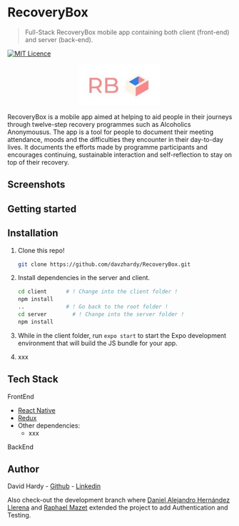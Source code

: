 # RecoveryBox
> Full-Stack RecoveryBox mobile app containing both client (front-end) and server (back-end).

[![MIT Licence](https://badges.frapsoft.com/os/mit/mit.svg?v=103)](https://opensource.org/licenses/mit-license.php)

<p align="center">
  <img src="./client/assets/logo.jpeg" />
</p>

RecoveryBox is a mobile app aimed at helping to aid people in their journeys through twelve-step recovery programmes such as Alcoholics Anonymousus. The app is a tool for people to document their meeting attendance, moods and the difficulties they encounter in their day-to-day lives. It documents the efforts made by programme participants and encourages continuing, sustainable interaction and self-reflection to stay on top of their recovery.

## Screenshots


## Getting started


## Installation

1. Clone this repo!

   ```bash
   git clone https://github.com/davzhardy/RecoveryBox.git
   ```

2. Install dependencies in the server and client.

   ```bash
   cd client      # ! Change into the client folder !
   npm install
   ..             # ! Go back to the root folder ! 
   cd server		# ! Change into the server folder !
   npm install
   ```

3. While in the client folder, run ````expo start```` to start the Expo development environment that will build the JS bundle for your app.

4. xxx

## Tech Stack

FrontEnd
* [React Native](https://facebook.github.io/react-native/) 
* [Redux](https://redux.js.org/)
* Other dependencies:
  * xxx

BackEnd

## Author

David Hardy - [Github](https://github.com/davzhardy) - [Linkedin](www.linkedin.com/in/david-hardy50)

Also check-out the development branch where [Daniel Alejandro Hernández Llerena](https://github.com/llere-alt) and [Raphael Mazet](https://github.com/raphael-mazet) extended the project to add Authentication and Testing.
